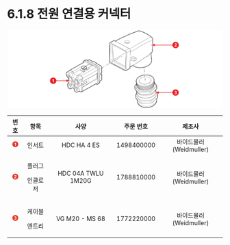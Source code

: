 ﻿# 6.1.8 전원 연결용 커넥터

![](../../_assets/image142.png)

|                     **번호**                    |         **항목**        |       **사양**       |  **주문 번호** |      **제조사**      |
| :-------------------------------------------: | :-------------------: | :----------------: | :--------: | :---------------: |
| ![Adobe Systems](../../_assets/1.png) |          인서트          |     HDC HA 4 ES    | 1498400000 | 바이드뮬러(Weidmuller) |
| ![Adobe Systems](../../_assets/2.png) | <p>플러그</p><p>인클로저</p> | HDC 04A TWLU 1M20G | 1788810000 | 바이드뮬러(Weidmuller) |
| ![Adobe Systems](../../_assets/3.png) |  <p>케이블</p><p>엔트리</p> |   VG M20 - MS 68   | 1772220000 | 바이드뮬러(Weidmuller) |
